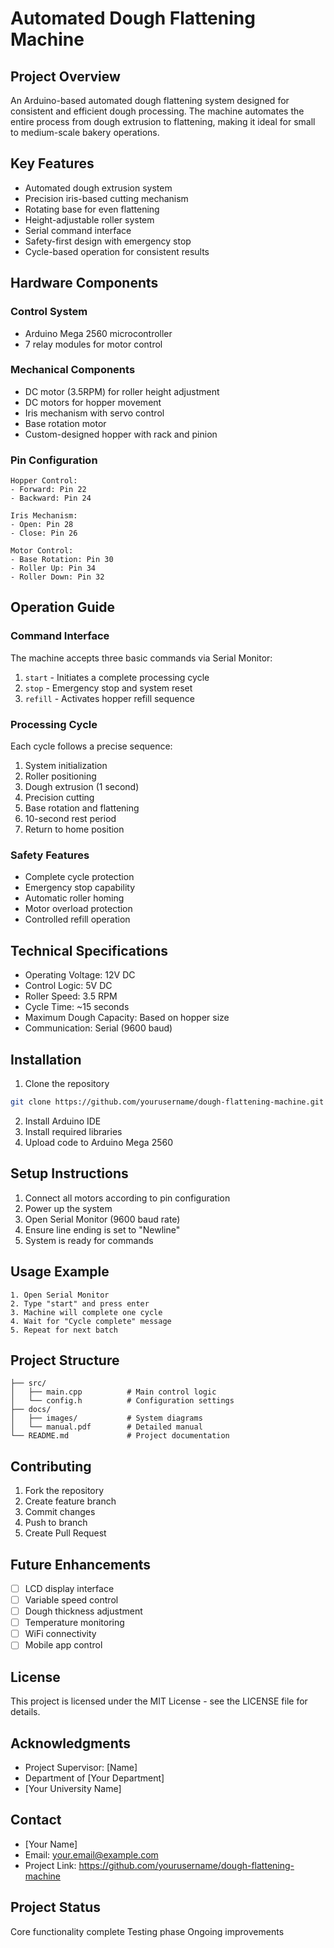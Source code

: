 # Automated Dough Flattening Machine

## Project Overview
An Arduino-based automated dough flattening system designed for consistent and efficient dough processing. The machine automates the entire process from dough extrusion to flattening, making it ideal for small to medium-scale bakery operations.

## Key Features
- Automated dough extrusion system
- Precision iris-based cutting mechanism
- Rotating base for even flattening
- Height-adjustable roller system
- Serial command interface
- Safety-first design with emergency stop
- Cycle-based operation for consistent results

## Hardware Components
### Control System
- Arduino Mega 2560 microcontroller
- 7 relay modules for motor control

### Mechanical Components
- DC motor (3.5RPM) for roller height adjustment
- DC motors for hopper movement
- Iris mechanism with servo control
- Base rotation motor
- Custom-designed hopper with rack and pinion

### Pin Configuration
```
Hopper Control:
- Forward: Pin 22
- Backward: Pin 24

Iris Mechanism:
- Open: Pin 28
- Close: Pin 26

Motor Control:
- Base Rotation: Pin 30
- Roller Up: Pin 34
- Roller Down: Pin 32
```

## Operation Guide
### Command Interface
The machine accepts three basic commands via Serial Monitor:
1. `start` - Initiates a complete processing cycle
2. `stop` - Emergency stop and system reset
3. `refill` - Activates hopper refill sequence

### Processing Cycle
Each cycle follows a precise sequence:
1. System initialization
2. Roller positioning
3. Dough extrusion (1 second)
4. Precision cutting
5. Base rotation and flattening
6. 10-second rest period
7. Return to home position

### Safety Features
- Complete cycle protection
- Emergency stop capability
- Automatic roller homing
- Motor overload protection
- Controlled refill operation

## Technical Specifications
- Operating Voltage: 12V DC
- Control Logic: 5V DC
- Roller Speed: 3.5 RPM
- Cycle Time: ~15 seconds
- Maximum Dough Capacity: Based on hopper size
- Communication: Serial (9600 baud)

## Installation
1. Clone the repository
```bash
git clone https://github.com/yourusername/dough-flattening-machine.git
```

2. Install Arduino IDE
3. Install required libraries
4. Upload code to Arduino Mega 2560

## Setup Instructions
1. Connect all motors according to pin configuration
2. Power up the system
3. Open Serial Monitor (9600 baud rate)
4. Ensure line ending is set to "Newline"
5. System is ready for commands

## Usage Example
```
1. Open Serial Monitor
2. Type "start" and press enter
3. Machine will complete one cycle
4. Wait for "Cycle complete" message
5. Repeat for next batch
```

## Project Structure
```
├── src/
│   ├── main.cpp          # Main control logic
│   └── config.h          # Configuration settings
├── docs/
│   ├── images/           # System diagrams
│   └── manual.pdf        # Detailed manual
└── README.md             # Project documentation
```

## Contributing
1. Fork the repository
2. Create feature branch
3. Commit changes
4. Push to branch
5. Create Pull Request

## Future Enhancements
- [ ] LCD display interface
- [ ] Variable speed control
- [ ] Dough thickness adjustment
- [ ] Temperature monitoring
- [ ] WiFi connectivity
- [ ] Mobile app control

## License
This project is licensed under the MIT License - see the LICENSE file for details.

## Acknowledgments
- Project Supervisor: [Name]
- Department of [Your Department]
- [Your University Name]

## Contact
- [Your Name]
- Email: your.email@example.com
- Project Link: https://github.com/yourusername/dough-flattening-machine

## Project Status
 Core functionality complete
 Testing phase
 Ongoing improvements
